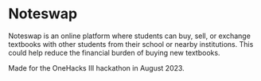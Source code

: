 # Noteswap
Noteswap is an online platform where students can buy, sell, or exchange textbooks with other students from their school or nearby institutions. This could help reduce the financial burden of buying new textbooks.

Made for the OneHacks III hackathon in August 2023. 
